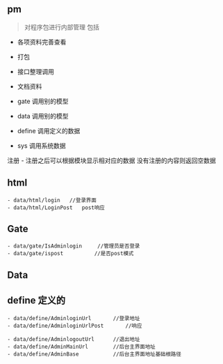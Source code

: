 ## pm
> 对程序包进行内部管理
包括

- 各项资料完善查看
- 打包
- 接口整理调用
- 文档资料











- gate 调用别的模型
- data 调用别的模型
- define 调用定义的数据
- sys 调用系统数据

注册 - 注册之后可以根据模块显示相对应的数据 没有注册的内容则返回空数据


## html

    - data/html/login   //登录界面
    - data/html/LoginPost   post响应


## Gate
    - data/gate/IsAdminlogin     //管理员是否登录
    - data/gate/ispost          //是否post模式

## Data

## define 定义的
    - data/define/AdminloginUrl       //登录地址
    - data/define/AdminloginUrlPost       //响应

    - data/define/AdminlogoutUrl      //退出地址
    - data/define/AdminMainUrl        //后台主界面地址
    - data/define/AdminBase           //后台主界面地址基础根路径

